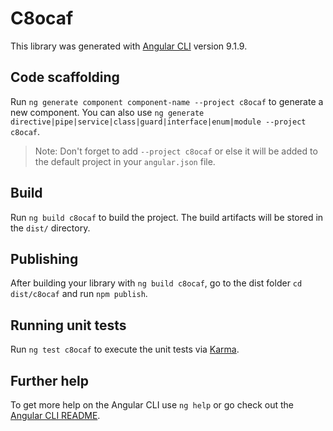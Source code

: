 # C8ocaf

This library was generated with [Angular CLI](https://github.com/angular/angular-cli) version 9.1.9.

## Code scaffolding

Run `ng generate component component-name --project c8ocaf` to generate a new component. You can also use `ng generate directive|pipe|service|class|guard|interface|enum|module --project c8ocaf`.
> Note: Don't forget to add `--project c8ocaf` or else it will be added to the default project in your `angular.json` file. 

## Build

Run `ng build c8ocaf` to build the project. The build artifacts will be stored in the `dist/` directory.

## Publishing

After building your library with `ng build c8ocaf`, go to the dist folder `cd dist/c8ocaf` and run `npm publish`.

## Running unit tests

Run `ng test c8ocaf` to execute the unit tests via [Karma](https://karma-runner.github.io).

## Further help

To get more help on the Angular CLI use `ng help` or go check out the [Angular CLI README](https://github.com/angular/angular-cli/blob/master/README.md).
